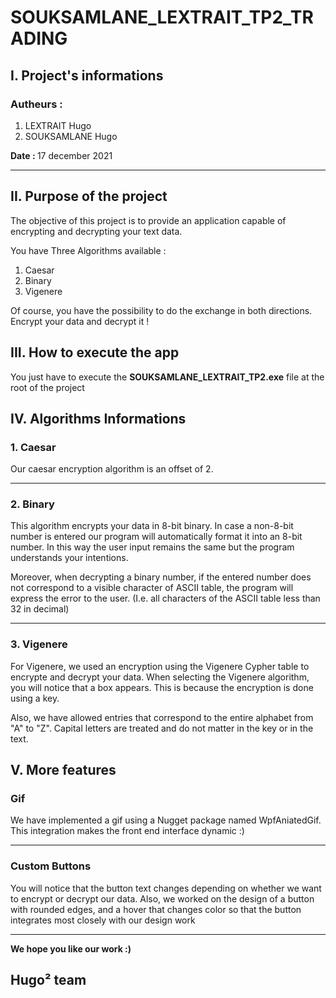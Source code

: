 # SOUKSAMLANE_LEXTRAIT_TP2_TRADING

## I. Project's informations

### Autheurs :

<ol>
<li>LEXTRAIT Hugo</li>
<li>SOUKSAMLANE Hugo</li>
</ol>

<b> Date : </b> 17 december 2021 
 
---

## II. Purpose of the project

The objective of this project is to provide an application capable of encrypting and decrypting your text data.

You have Three Algorithms available :
<ol>
<li>Caesar </li>
<li>Binary</li>
<li>Vigenere</li>
</ol>

Of course, you have the possibility to do the exchange in both directions. Encrypt your data and decrypt it !

## III. How to execute the app

You just have to execute the <b>SOUKSAMLANE_LEXTRAIT_TP2.exe</b> file at the root of the project

## IV. Algorithms Informations 

### 1. Caesar 
Our caesar encryption algorithm is an offset of 2.

---
### 2. Binary
This algorithm encrypts your data in 8-bit binary. In case a non-8-bit number is entered our program will automatically format it into an 8-bit number. In this way the user input remains the same but the program understands your intentions.

Moreover, when decrypting a binary number, if the entered number does not correspond to a visible character of ASCII table, the program will express the error to the user. (I.e. all characters of the ASCII table less than 32 in decimal)

---
### 3. Vigenere

For Vigenere, we used an encryption using the Vigenere Cypher table to encrypte and decrypt your data. When selecting the Vigenere algorithm, you will notice that a box appears. This is because the encryption is done using a key. 

Also, we have allowed entries that correspond to the entire alphabet from "A" to "Z". Capital letters are treated and do not matter in the key or in the text.

## V. More features

### Gif
We have implemented a gif using a Nugget package named WpfAniatedGif. This integration makes the front end interface dynamic :)

---
### Custom Buttons
You will notice that the button text changes depending on whether we want to encrypt or decrypt our data.
Also, we worked on the design of a button with rounded edges, and a hover that changes color so that the button integrates most closely with our design work

---

<b>We hope you like our work :)</b>

## Hugo² team 
